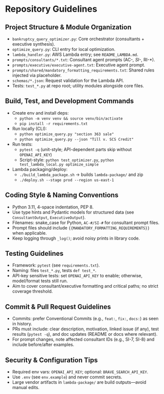 # Repository Guidelines

## Project Structure & Module Organization
- `bankruptcy_query_optimizer.py`: Core orchestrator (consultants + executive synthesis).
- `optimize_query.py`: CLI entry for local optimization.
- `lambda_handler.py`: AWS Lambda entry; see `README_LAMBDA.md`.
- `prompts/consultants/*.txt`: Consultant agent prompts (AC-*, SI-*, RI-*).
- `prompts/executive/executive-agent.txt`: Executive agent prompt.
- `prompts/shared/mandatory_formatting_requirements.txt`: Shared rules injected via placeholder.
- `schemas/*.json`: Request validation for the Lambda API.
- Tests: `test_*.py` at repo root; utility modules alongside core files.

## Build, Test, and Development Commands
- Create env and install deps:
  - `python -m venv venv && source venv/bin/activate`
  - `pip install -r requirements.txt`
- Run locally (CLI):
  - `python optimize_query.py "section 363 sale"`
  - `python optimize_query.py --json "Till v. SCS Credit"`
- Run tests:
  - `pytest -q` (unit-style; API-dependent parts skip without `OPENAI_API_KEY`)
  - Script-style: `python test_optimizer.py`, `python test_lambda_local.py optimize_simple`
- Lambda packaging/deploy:
  - `./build_lambda_package.sh` → builds `lambda-package/` and zip
  - `./deploy.sh --stage prod --region us-east-1`

## Coding Style & Naming Conventions
- Python 3.11, 4-space indentation, PEP 8.
- Use type hints and Pydantic models for structured data (see `ConsultantOutput`, `ExecutiveOutput`).
- Filenames: snake_case for Python, `AC-#/SI-#` for consultant prompt files.
- Prompt files should include `{{MANDATORY_FORMATTING_REQUIREMENTS}}` when applicable.
- Keep logging through `_log()`; avoid noisy prints in library code.

## Testing Guidelines
- Framework: `pytest` (see `requirements.txt`).
- Naming: files `test_*.py`, tests `def test_*`.
- API-key sensitive tests: set `OPENAI_API_KEY` to enable; otherwise, model/format tests still run.
- Aim to cover consultant/executive formatting and critical paths; no strict coverage threshold.

## Commit & Pull Request Guidelines
- Commits: prefer Conventional Commits (e.g., `feat:`, `fix:`, `docs:`) as seen in history.
- PRs must include: clear description, motivation, linked issue (if any), test results (`pytest -q`), and doc updates (README or docs where relevant).
- For prompt changes, note affected consultant IDs (e.g., SI-7, SI-8) and include before/after examples.

## Security & Configuration Tips
- Required env vars: `OPENAI_API_KEY`; optional: `BRAVE_SEARCH_API_KEY`.
- Use `.env` (see `env.example`) and never commit secrets.
- Large vendor artifacts in `lambda-package/` are build outputs—avoid manual edits.
